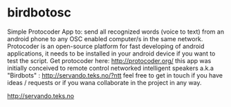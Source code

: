 # birdbotosc

Simple Protocoder App to: send all recognized words (voice to text) from an android phone to any OSC enabled computer/s in the same network.
Protocoder is an open-source platform for fast developing of android applications,  it needs to be installed in your android device if you want to test the script.
Get protocoder here:   http://protocoder.org/
this app was initially conceived to remote control networked intelligent speakers a.k.a "Birdbots" : http://servando.teks.no/?ntt
feel free to get in touch if you have ideas / requests or if you wana collaborate in the project in any way.

http://servando.teks.no

